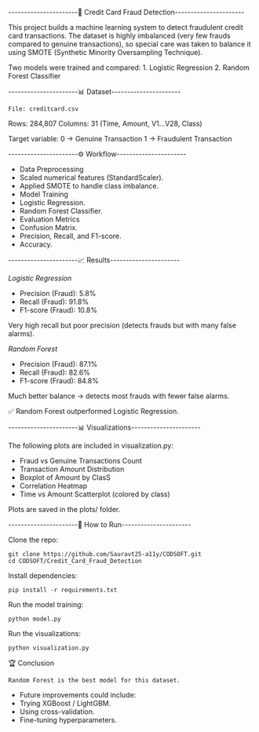 ----------------------🏦 Credit Card Fraud Detection----------------------

  This project builds a machine learning system to detect fraudulent credit card transactions.
  The dataset is highly imbalanced (very few frauds compared to genuine transactions), so special care was taken to balance it using SMOTE (Synthetic Minority Oversampling Technique).

  Two models were trained and compared:
    1. Logistic Regression
    2. Random Forest Classifier

----------------------📊 Dataset----------------------

```File: creditcard.csv```

Rows: 284,807
Columns: 31 (Time, Amount, V1…V28, Class)

Target variable:
0 → Genuine Transaction
1 → Fraudulent Transaction

----------------------⚙️ Workflow----------------------

  - Data Preprocessing
  - Scaled numerical features (StandardScaler).
  - Applied SMOTE to handle class imbalance.
  - Model Training
  - Logistic Regression.
  - Random Forest Classifier.
  - Evaluation Metrics
  - Confusion Matrix.
  - Precision, Recall, and F1-score.
  - Accuracy.

----------------------📈 Results----------------------

*Logistic Regression*
  - Precision (Fraud): 5.8%
  - Recall (Fraud): 91.8%
  - F1-score (Fraud): 10.8%

  Very high recall but poor precision (detects frauds but with many false alarms).

*Random Forest*

  - Precision (Fraud): 87.1%
  - Recall (Fraud): 82.6%
  - F1-score (Fraud): 84.8%

  Much better balance → detects most frauds with fewer false alarms.

✅ Random Forest outperformed Logistic Regression.

----------------------📊 Visualizations----------------------

The following plots are included in visualization.py:
- Fraud vs Genuine Transactions Count
- Transaction Amount Distribution
- Boxplot of Amount by ClasS
- Correlation Heatmap
- Time vs Amount Scatterplot (colored by class)

Plots are saved in the plots/ folder.

----------------------🚀 How to Run----------------------

Clone the repo:
```
git clone https://github.com/Sauravt25-a11y/CODSOFT.git
cd CODSOFT/Credit_Card_Fraud_Detection

```
Install dependencies:
```
pip install -r requirements.txt
```
Run the model training:
```
python model.py
```
Run the visualizations:
```
python visualization.py
```

🏆 Conclusion

```
Random Forest is the best model for this dataset.
```
- Future improvements could include:
- Trying XGBoost / LightGBM.
- Using cross-validation.
- Fine-tuning hyperparameters.
